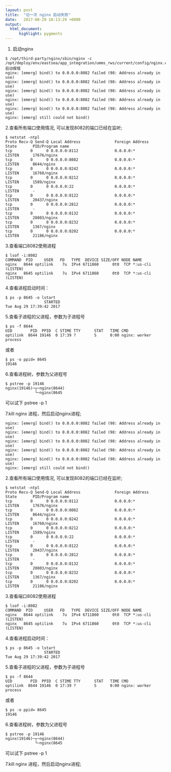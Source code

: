 ```yaml
---
layout: post
title:  "记一次 nginx 启动失败"
date:   2017-08-29 18:13:29 +0800
output:
  html_document:
      highlight: pygments
---
```


1. 启动nginx
```{r, engine='sh', count_lines}
$ /opt/third-party/nginx/sbin/nginx -c /opt/deploy/env/eastsea/app_integration/umms_rws/current/config/nginx.conf 启动报错
nginx: [emerg] bind() to 0.0.0.0:8082 failed (98: Address already in use)
nginx: [emerg] bind() to 0.0.0.0:8082 failed (98: Address already in use)
nginx: [emerg] bind() to 0.0.0.0:8082 failed (98: Address already in use)
nginx: [emerg] bind() to 0.0.0.0:8082 failed (98: Address already in use)
nginx: [emerg] bind() to 0.0.0.0:8082 failed (98: Address already in use)
nginx: [emerg] still could not bind()
```


2.查看所有端口使用情况, 可以发现8082的端口已经在监听;
```{r, engine='sh', count_lines}
$ netstat -ntpl
Proto Recv-Q Send-Q Local Address               Foreign Address             State       PID/Program name   
tcp        0      0 0.0.0.0:8112                0.0.0.0:*                   LISTEN      17676/nginx         
tcp        0      0 0.0.0.0:8082                0.0.0.0:*                   LISTEN      8644/nginx          
tcp        0      0 0.0.0.0:8242                0.0.0.0:*                   LISTEN      16760/nginx         
tcp        0      0 0.0.0.0:8212                0.0.0.0:*                   LISTEN      1589/nginx          
tcp        0      0 0.0.0.0:22                  0.0.0.0:*                   LISTEN      -                   
tcp        0      0 0.0.0.0:8122                0.0.0.0:*                   LISTEN      20437/nginx         
tcp        0      0 0.0.0.0:2812                0.0.0.0:*                   LISTEN      -                   
tcp        0      0 0.0.0.0:8132                0.0.0.0:*                   LISTEN      20803/nginx         
tcp        0      0 0.0.0.0:8232                0.0.0.0:*                   LISTEN      1367/nginx          
tcp        0      0 0.0.0.0:8202                0.0.0.0:*                   LISTEN      21186/nginx
```


3.查看端口8082使用进程
```{r, engine='sh', count_lines}
$ lsof -i:8082
COMMAND  PID     USER   FD   TYPE  DEVICE SIZE/OFF NODE NAME
nginx   8644 optilink    7u  IPv4 6711860      0t0  TCP *:us-cli (LISTEN)
nginx   8645 optilink    7u  IPv4 6711860      0t0  TCP *:us-cli (LISTEN)
```


4.查看进程启动时间：
```{r, engine='sh', count_lines}
$ ps -p 8645 -o lstart
                 STARTED
Tue Aug 29 17:39:42 2017
```


5.查看子进程的父进程，参数为子进程号
```{r, engine='sh', count_lines}
$ ps -f 8644
UID        PID  PPID  C STIME TTY      STAT   TIME CMD
optilink  8644 19146  0 17:39 ?        S      0:00 nginx: worker process
```
或者
```{r, engine='sh', count_lines}
$ ps -o ppid= 8645
19146
```


6.查看进程树，参数为父进程号
```{r, engine='sh', count_lines}
$ pstree -p 19146
nginx(19146)─┬─nginx(8644)
             └─nginx(8645
```
可以试下 pstree -p 1

7.kill nginx 进程，然后启动nginx进程;
```{r, engine='sh', count_lines}
nginx: [emerg] bind() to 0.0.0.0:8082 failed (98: Address already in use)
nginx: [emerg] bind() to 0.0.0.0:8082 failed (98: Address already in use)
nginx: [emerg] bind() to 0.0.0.0:8082 failed (98: Address already in use)
nginx: [emerg] bind() to 0.0.0.0:8082 failed (98: Address already in use)
nginx: [emerg] bind() to 0.0.0.0:8082 failed (98: Address already in use)
nginx: [emerg] still could not bind()
```


2.查看所有端口使用情况, 可以发现8082的端口已经在监听;
```{r, engine='sh', count_lines}
$ netstat -ntpl
Proto Recv-Q Send-Q Local Address               Foreign Address             State       PID/Program name   
tcp        0      0 0.0.0.0:8112                0.0.0.0:*                   LISTEN      17676/nginx         
tcp        0      0 0.0.0.0:8082                0.0.0.0:*                   LISTEN      8644/nginx          
tcp        0      0 0.0.0.0:8242                0.0.0.0:*                   LISTEN      16760/nginx         
tcp        0      0 0.0.0.0:8212                0.0.0.0:*                   LISTEN      1589/nginx          
tcp        0      0 0.0.0.0:22                  0.0.0.0:*                   LISTEN      -                   
tcp        0      0 0.0.0.0:8122                0.0.0.0:*                   LISTEN      20437/nginx         
tcp        0      0 0.0.0.0:2812                0.0.0.0:*                   LISTEN      -                   
tcp        0      0 0.0.0.0:8132                0.0.0.0:*                   LISTEN      20803/nginx         
tcp        0      0 0.0.0.0:8232                0.0.0.0:*                   LISTEN      1367/nginx          
tcp        0      0 0.0.0.0:8202                0.0.0.0:*                   LISTEN      21186/nginx
```


3.查看端口8082使用进程
```{r, engine='sh', count_lines}
$ lsof -i:8082
COMMAND  PID     USER   FD   TYPE  DEVICE SIZE/OFF NODE NAME
nginx   8644 optilink    7u  IPv4 6711860      0t0  TCP *:us-cli (LISTEN)
nginx   8645 optilink    7u  IPv4 6711860      0t0  TCP *:us-cli (LISTEN)
```


4.查看进程启动时间：
```{r, engine='sh', count_lines}
$ ps -p 8645 -o lstart
                 STARTED
Tue Aug 29 17:39:42 2017
```


5.查看子进程的父进程，参数为子进程号
```{r, engine='sh', count_lines}
$ ps -f 8644
UID        PID  PPID  C STIME TTY      STAT   TIME CMD
optilink  8644 19146  0 17:39 ?        S      0:00 nginx: worker process
```
或者
```{r, engine='sh', count_lines}
$ ps -o ppid= 8645
19146
```


6.查看进程树，参数为父进程号
```{r, engine='sh', count_lines}
$ pstree -p 19146
nginx(19146)─┬─nginx(8644)
             └─nginx(8645
```
可以试下 pstree -p 1

7.kill nginx 进程，然后启动nginx进程;

